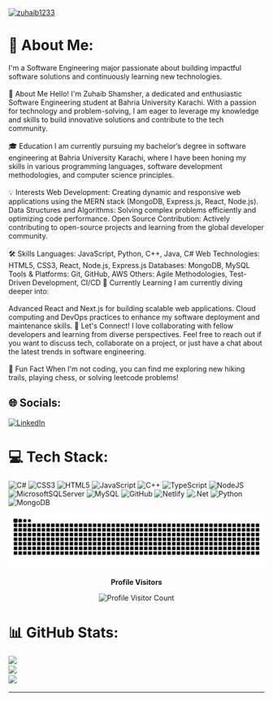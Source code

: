 
[![zuhaib1233](https://readme-typing-svg.demolab.com?font=Fira+Code&weight=500&pause=1000&multiline=true&random=false&width=435&lines=Hi%2C+I'm+Zuhaib+Shamsher+%F0%9F%91%8B;Software+Engineer)](https://github.com/zuhaib1233)



# 💫 About Me:
I'm a Software Engineering major passionate about building impactful software solutions and continuously learning new technologies.<br><br>🚀 About Me Hello! I'm Zuhaib Shamsher, a dedicated and enthusiastic Software Engineering student at Bahria University Karachi. With a passion for technology and problem-solving, I am eager to leverage my knowledge and skills to build innovative solutions and contribute to the tech community.<br><br>🎓 Education I am currently pursuing my bachelor’s degree in software engineering at Bahria University Karachi, where I have been honing my skills in various programming languages, software development methodologies, and computer science principles.<br><br>💡 Interests Web Development: Creating dynamic and responsive web applications using the MERN stack (MongoDB, Express.js, React, Node.js). Data Structures and Algorithms: Solving complex problems efficiently and optimizing code performance. Open Source Contribution: Actively contributing to open-source projects and learning from the global developer community.<br><br>🛠️ Skills Languages: JavaScript, Python, C++, Java, C# Web Technologies: HTML5, CSS3, React, Node.js, Express.js Databases: MongoDB, MySQL Tools & Platforms: Git, GitHub, AWS Others: Agile Methodologies, Test-Driven Development, CI/CD 🌱 Currently Learning I am currently diving deeper into:<br><br>Advanced React and Next.js for building scalable web applications. Cloud computing and DevOps practices to enhance my software deployment and maintenance skills. 💬 Let's Connect! I love collaborating with fellow developers and learning from diverse perspectives. Feel free to reach out if you want to discuss tech, collaborate on a project, or just have a chat about the latest trends in software engineering.<br><br>🌟 Fun Fact When I'm not coding, you can find me exploring new hiking trails, playing chess, or solving leetcode problems!<br>


## 🌐 Socials:
[![LinkedIn](https://img.shields.io/badge/LinkedIn-%230077B5.svg?logo=linkedin&logoColor=white)](https://linkedin.com/in/https://www.linkedin.com/in/zuhaib-shamsher-0a1686285/) 

# 💻 Tech Stack:
![C#](https://img.shields.io/badge/c%23-%23239120.svg?style=for-the-badge&logo=csharp&logoColor=white) ![CSS3](https://img.shields.io/badge/css3-%231572B6.svg?style=for-the-badge&logo=css3&logoColor=white) ![HTML5](https://img.shields.io/badge/html5-%23E34F26.svg?style=for-the-badge&logo=html5&logoColor=white) ![JavaScript](https://img.shields.io/badge/javascript-%23323330.svg?style=for-the-badge&logo=javascript&logoColor=%23F7DF1E) ![C++](https://img.shields.io/badge/c++-%2300599C.svg?style=for-the-badge&logo=c%2B%2B&logoColor=white) ![TypeScript](https://img.shields.io/badge/typescript-%23007ACC.svg?style=for-the-badge&logo=typescript&logoColor=white) ![NodeJS](https://img.shields.io/badge/node.js-6DA55F?style=for-the-badge&logo=node.js&logoColor=white) ![MicrosoftSQLServer](https://img.shields.io/badge/Microsoft%20SQL%20Server-CC2927?style=for-the-badge&logo=microsoft%20sql%20server&logoColor=white) ![MySQL](https://img.shields.io/badge/mysql-4479A1.svg?style=for-the-badge&logo=mysql&logoColor=white) ![GitHub](https://img.shields.io/badge/github-%23121011.svg?style=for-the-badge&logo=github&logoColor=white) ![Netlify](https://img.shields.io/badge/netlify-%23000000.svg?style=for-the-badge&logo=netlify&logoColor=#00C7B7) ![.Net](https://img.shields.io/badge/.NET-5C2D91?style=for-the-badge&logo=.net&logoColor=white) ![Python](https://img.shields.io/badge/python-3670A0?style=for-the-badge&logo=python&logoColor=ffdd54) ![MongoDB](https://img.shields.io/badge/MongoDB-%234ea94b.svg?style=for-the-badge&logo=mongodb&logoColor=white)

<div align="center">
<img src="https://raw.githubusercontent.com/kundan-kumarr/kundan-kumarr/output/snake.svg" alt="Snake animation" />
</div>
<div align="center">
  <p><strong>Profile Visitors</strong></p>
  <img src="https://profile-counter.glitch.me/zuhaib1233/count.svg?" alt="Profile Visitor Count" />
</div>


# 📊 GitHub Stats:
![](https://github-readme-stats.vercel.app/api?username=zuhaib1233&theme=dark&hide_border=false&include_all_commits=false&count_private=false)<br/>
![](https://github-readme-streak-stats.herokuapp.com/?user=zuhaib1233&theme=dark&hide_border=false)<br/>
![](https://github-readme-stats.vercel.app/api/top-langs/?username=zuhaib1233&theme=dark&hide_border=false&include_all_commits=false&count_private=false&layout=compact)

---


<!-- Proudly created with GPRM ( https://gprm.itsvg.in ) -->
